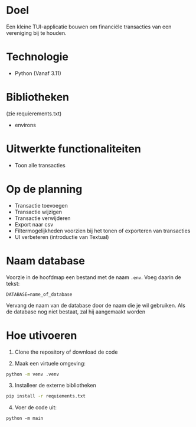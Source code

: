 # Doel

Een kleine TUI-applicatie bouwen om financiële transacties van een vereniging bij te houden.

# Technologie

- Python (Vanaf 3.11)

# Bibliotheken
(zie requierements.txt)

- environs

# Uitwerkte functionaliteiten

- Toon alle transacties

# Op de planning

- Transactie toevoegen
- Transactie wijzigen
- Transactie verwijderen
- Export naar csv
- Filtermogelijkheden voorzien bij het tonen of exporteren van transacties
- UI verbeteren (introductie van Textual)

# Naam database

Voorzie in de hoofdmap een bestand met de naam `.env`. Voeg daarin de tekst:

```text
DATABASE=name_of_database
````
Vervang de naam van de database door de naam die je wil gebruiken.
Als de database nog niet bestaat, zal hij aangemaakt worden

# Hoe utivoeren

1. Clone the repository of download de code

2. Maak een virtuele omgeving:

```bash
python -m venv .venv
```

3. Installeer de externe bibliotheken

```bash
pip install -r requiements.txt
```

4. Voer de code uit:

```
python -m main
```


